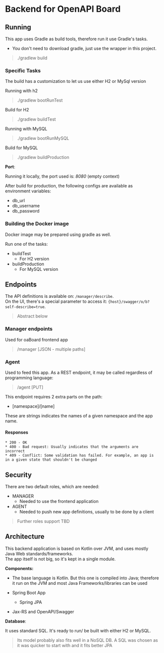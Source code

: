 <!-- # oaboard-backend-app -->
# Backend for OpenAPI Board

## Running

This app uses Gradle as build tools, therefore run it use Gradle's tasks.

* You don't need to download gradle, just use the wrapper in this project.

> ./gradlew build

### Specific Tasks

The build has a customization to let us use either H2 or MySql version

Running with h2

> ./gradlew bootRunTest

Build for H2

> ./gradlew buildTest

Running with MySQL

> ./gradlew bootRunMySQL

Build for MySQL

> ./gradlew buildProduction

**Port**:  

Running it locally, the port used is: *8080* (empty context)

After build for production, the following configs are available as environment variables:   

* db_url
* db_username
* db_password

### Building the Docker image

Docker image may be prepared using gradle as well.  

Run one of the tasks:

* buildTest
    * For H2 version
* buildProduction
    * For MySQL version

## Endpoints

The API definitions is available on: `/manager/describe`.    
On the UI, there's a special parameter to access it: `{host}/swagger/o/b?self-describe=true`.  

> Abstract below

### Manager endpoints

Used for oaBoard frontend app

> /manager [JSON - multiple paths]

### Agent

Used to feed this app.  As a REST endpoint, it may be called regardless of programming language:  

> /agent [PUT]

This endpoint requires 2 extra parts on the path:

- [namespace]/[name]

These are strings indicates the names of a given namespace and the app name.

#### Responses

    * 200 - OK
    * 400 - Bad request: Usually indicates that the arguments are incorrect
    * 409 - Conflict: Some validation has failed. For example, an app is in a given state that shouldn't be changed
 
## Security
        
There are two default roles, which are needed:

* MANAGER
    * Needed to use the frontend application
* AGENT
    * Needed to push new app definitions, usually to be done by a client 
    
> Further roles support TBD

## Architecture

This backend application is based on Kotlin over JVM, and uses mostly Java Web standards/frameworks.   
The app itself is not big, so it's kept in a single module.  

**Components:**  

 * The base language is Kotlin. But this one is compiled into Java; therefore it run on the JVM and 
   most Java Frameworks/libraries can be used
   
 * Spring Boot App
    * Spring JPA
 * Jax-RS and OpenAPI/Swagger 

**Database**:  

 It uses standard SQL. 
 It's ready to run/ be built with either H2 or MySQL.  
 
> Its model probably also fits well in a NoSQL DB. A SQL was chosen as it was quicker to start with and it fits better JPA 
